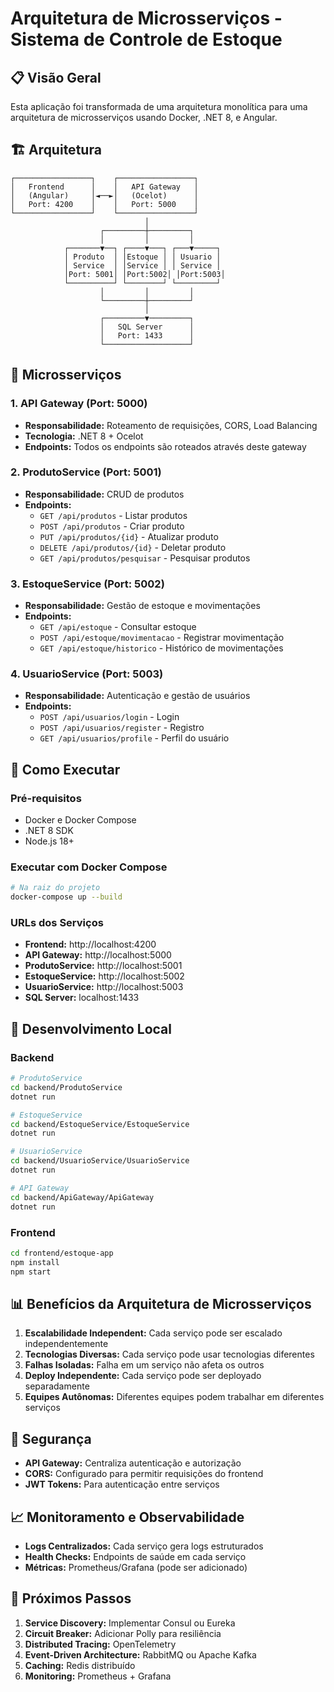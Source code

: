 # Arquitetura de Microsserviços - Sistema de Controle de Estoque

## 📋 Visão Geral

Esta aplicação foi transformada de uma arquitetura monolítica para uma arquitetura de microsserviços usando Docker, .NET 8, e Angular.

## 🏗️ Arquitetura

```
┌─────────────────┐    ┌─────────────────┐
│   Frontend      │    │   API Gateway   │
│   (Angular)     │◄──►│   (Ocelot)      │
│   Port: 4200    │    │   Port: 5000    │
└─────────────────┘    └─────────────────┘
                              │
                    ┌─────────┼─────────┐
                    │         │         │
            ┌───────▼──┐ ┌────▼───┐ ┌───▼─────┐
            │ Produto  │ │Estoque │ │ Usuario │
            │ Service  │ │Service │ │ Service │
            │Port: 5001│ │Port:5002│ │Port:5003│
            └──────────┘ └────────┘ └─────────┘
                    │         │         │
                    └─────────┼─────────┘
                              │
                    ┌─────────▼─────────┐
                    │   SQL Server      │
                    │   Port: 1433      │
                    └───────────────────┘
```

## 🚀 Microsserviços

### 1. **API Gateway** (Port: 5000)
- **Responsabilidade:** Roteamento de requisições, CORS, Load Balancing
- **Tecnologia:** .NET 8 + Ocelot
- **Endpoints:** Todos os endpoints são roteados através deste gateway

### 2. **ProdutoService** (Port: 5001)
- **Responsabilidade:** CRUD de produtos
- **Endpoints:**
  - `GET /api/produtos` - Listar produtos
  - `POST /api/produtos` - Criar produto
  - `PUT /api/produtos/{id}` - Atualizar produto
  - `DELETE /api/produtos/{id}` - Deletar produto
  - `GET /api/produtos/pesquisar` - Pesquisar produtos

### 3. **EstoqueService** (Port: 5002)
- **Responsabilidade:** Gestão de estoque e movimentações
- **Endpoints:**
  - `GET /api/estoque` - Consultar estoque
  - `POST /api/estoque/movimentacao` - Registrar movimentação
  - `GET /api/estoque/historico` - Histórico de movimentações

### 4. **UsuarioService** (Port: 5003)
- **Responsabilidade:** Autenticação e gestão de usuários
- **Endpoints:**
  - `POST /api/usuarios/login` - Login
  - `POST /api/usuarios/register` - Registro
  - `GET /api/usuarios/profile` - Perfil do usuário

## 🐳 Como Executar

### Pré-requisitos
- Docker e Docker Compose
- .NET 8 SDK
- Node.js 18+

### Executar com Docker Compose
```bash
# Na raiz do projeto
docker-compose up --build
```

### URLs dos Serviços
- **Frontend:** http://localhost:4200
- **API Gateway:** http://localhost:5000
- **ProdutoService:** http://localhost:5001
- **EstoqueService:** http://localhost:5002
- **UsuarioService:** http://localhost:5003
- **SQL Server:** localhost:1433

## 🔧 Desenvolvimento Local

### Backend
```bash
# ProdutoService
cd backend/ProdutoService
dotnet run

# EstoqueService
cd backend/EstoqueService/EstoqueService
dotnet run

# UsuarioService
cd backend/UsuarioService/UsuarioService
dotnet run

# API Gateway
cd backend/ApiGateway/ApiGateway
dotnet run
```

### Frontend
```bash
cd frontend/estoque-app
npm install
npm start
```

## 📊 Benefícios da Arquitetura de Microsserviços

1. **Escalabilidade Independent:** Cada serviço pode ser escalado independentemente
2. **Tecnologias Diversas:** Cada serviço pode usar tecnologias diferentes
3. **Falhas Isoladas:** Falha em um serviço não afeta os outros
4. **Deploy Independente:** Cada serviço pode ser deployado separadamente
5. **Equipes Autônomas:** Diferentes equipes podem trabalhar em diferentes serviços

## 🔐 Segurança

- **API Gateway:** Centraliza autenticação e autorização
- **CORS:** Configurado para permitir requisições do frontend
- **JWT Tokens:** Para autenticação entre serviços

## 📈 Monitoramento e Observabilidade

- **Logs Centralizados:** Cada serviço gera logs estruturados
- **Health Checks:** Endpoints de saúde em cada serviço
- **Métricas:** Prometheus/Grafana (pode ser adicionado)

## 🔄 Próximos Passos

1. **Service Discovery:** Implementar Consul ou Eureka
2. **Circuit Breaker:** Adicionar Polly para resiliência
3. **Distributed Tracing:** OpenTelemetry
4. **Event-Driven Architecture:** RabbitMQ ou Apache Kafka
5. **Caching:** Redis distribuído
6. **Monitoring:** Prometheus + Grafana
